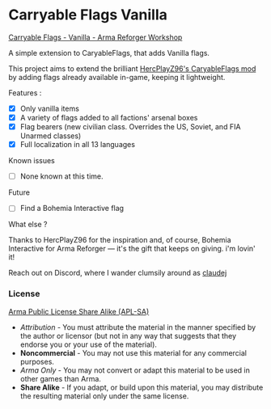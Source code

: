 # Carryable Flags Vanilla


[Carryable Flags - Vanilla - Arma Reforger Workshop](https://reforger.armaplatform.com/workshop/62CA50C50482EA30-CaryableFlags-Vanilla)

A simple extension to CaryableFlags, that adds Vanilla flags.

This project aims to extend the brilliant [HercPlayZ96's CaryableFlags mod](https://reforger.armaplatform.com/workshop/62BF3C345D95EF63-CaryableFlags) by adding flags already available in-game, keeping it lightweight.

Features :
- [x] Only vanilla items
- [x] A variety of flags added to all factions' arsenal boxes
- [x] Flag bearers (new civilian class. Overrides the US, Soviet, and FIA Unarmed classes)
- [x] Full localization in all 13 languages

Known issues
- [ ] None known at this time.


Future
- [ ] Find a Bohemia Interactive flag

What else ?

Thanks to HercPlayZ96 for the inspiration and, of course, Bohemia Interactive for Arma Reforger — it's the gift that keeps on giving. i'm lovin' it!

Reach out on Discord, where I wander clumsily around as [claudej](https://discord.com/users/297081142849568771)



### License
[Arma Public License Share Alike (APL-SA)](https://www.bohemia.net/community/licenses/arma-public-license-share-alike)
- _Attribution_ - You must attribute the material in the manner specified by the author or licensor (but not in any way that suggests that they endorse you or your use of the material).
- **Noncommercial** - You may not use this material for any commercial purposes.
- _Arma Only_ - You may not convert or adapt this material to be used in other games than Arma.
- **Share Alike** - If you adapt, or build upon this material, you may distribute the resulting material only under the same license.

